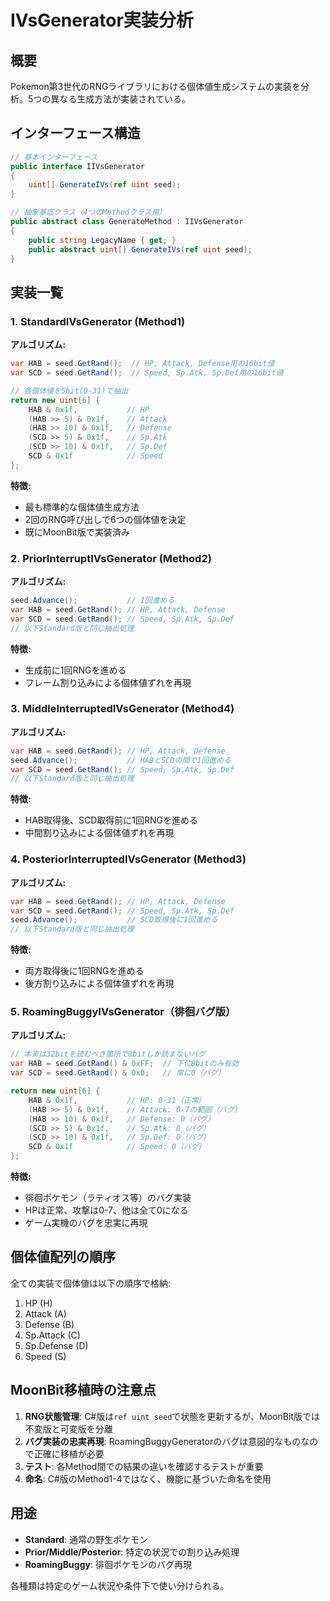 # IVsGenerator実装分析

## 概要

Pokemon第3世代のRNGライブラリにおける個体値生成システムの実装を分析。5つの異なる生成方法が実装されている。

## インターフェース構造

```csharp
// 基本インターフェース
public interface IIVsGenerator
{
    uint[] GenerateIVs(ref uint seed);
}

// 抽象基底クラス（4つのMethodクラス用）
public abstract class GenerateMethod : IIVsGenerator
{
    public string LegacyName { get; }
    public abstract uint[] GenerateIVs(ref uint seed);
}
```

## 実装一覧

### 1. StandardIVsGenerator (Method1)

**アルゴリズム:**
```csharp
var HAB = seed.GetRand();  // HP, Attack, Defense用の16bit値
var SCD = seed.GetRand();  // Speed, Sp.Atk, Sp.Def用の16bit値

// 各個体値を5bit(0-31)で抽出
return new uint[6] {
    HAB & 0x1f,           // HP
    (HAB >> 5) & 0x1f,    // Attack  
    (HAB >> 10) & 0x1f,   // Defense
    (SCD >> 5) & 0x1f,    // Sp.Atk
    (SCD >> 10) & 0x1f,   // Sp.Def
    SCD & 0x1f            // Speed
};
```

**特徴:**
- 最も標準的な個体値生成方法
- 2回のRNG呼び出しで6つの個体値を決定
- 既にMoonBit版で実装済み

### 2. PriorInterruptIVsGenerator (Method2)

**アルゴリズム:**
```csharp
seed.Advance();           // 1回進める
var HAB = seed.GetRand(); // HP, Attack, Defense
var SCD = seed.GetRand(); // Speed, Sp.Atk, Sp.Def
// 以下Standard版と同じ抽出処理
```

**特徴:**
- 生成前に1回RNGを進める
- フレーム割り込みによる個体値ずれを再現

### 3. MiddleInterruptedIVsGenerator (Method4)

**アルゴリズム:**
```csharp
var HAB = seed.GetRand(); // HP, Attack, Defense
seed.Advance();           // HABとSCDの間で1回進める
var SCD = seed.GetRand(); // Speed, Sp.Atk, Sp.Def
// 以下Standard版と同じ抽出処理
```

**特徴:**
- HAB取得後、SCD取得前に1回RNGを進める
- 中間割り込みによる個体値ずれを再現

### 4. PosteriorInterruptedIVsGenerator (Method3)

**アルゴリズム:**
```csharp
var HAB = seed.GetRand(); // HP, Attack, Defense
var SCD = seed.GetRand(); // Speed, Sp.Atk, Sp.Def
seed.Advance();           // SCD取得後に1回進める
// 以下Standard版と同じ抽出処理
```

**特徴:**
- 両方取得後に1回RNGを進める
- 後方割り込みによる個体値ずれを再現

### 5. RoamingBuggyIVsGenerator（徘徊バグ版）

**アルゴリズム:**
```csharp
// 本来は32bitを読むべき箇所で8bitしか読まないバグ
var HAB = seed.GetRand() & 0xFF;  // 下位8bitのみ有効
var SCD = seed.GetRand() & 0x0;   // 常に0（バグ）

return new uint[6] {
    HAB & 0x1f,           // HP: 0-31（正常）
    (HAB >> 5) & 0x1f,    // Attack: 0-7の範囲（バグ）
    (HAB >> 10) & 0x1f,   // Defense: 0（バグ）
    (SCD >> 5) & 0x1f,    // Sp.Atk: 0（バグ）
    (SCD >> 10) & 0x1f,   // Sp.Def: 0（バグ）
    SCD & 0x1f            // Speed: 0（バグ）
};
```

**特徴:**
- 徘徊ポケモン（ラティオス等）のバグ実装
- HPは正常、攻撃は0-7、他は全て0になる
- ゲーム実機のバグを忠実に再現

## 個体値配列の順序

全ての実装で個体値は以下の順序で格納:
1. HP (H)
2. Attack (A) 
3. Defense (B)
4. Sp.Attack (C)
5. Sp.Defense (D)
6. Speed (S)

## MoonBit移植時の注意点

1. **RNG状態管理**: C#版は`ref uint seed`で状態を更新するが、MoonBit版では不変版と可変版を分離
2. **バグ実装の忠実再現**: RoamingBuggyGeneratorのバグは意図的なものなので正確に移植が必要
3. **テスト**: 各Method間での結果の違いを確認するテストが重要
4. **命名**: C#版のMethod1-4ではなく、機能に基づいた命名を使用

## 用途

- **Standard**: 通常の野生ポケモン
- **Prior/Middle/Posterior**: 特定の状況での割り込み処理
- **RoamingBuggy**: 徘徊ポケモンのバグ再現

各種類は特定のゲーム状況や条件下で使い分けられる。